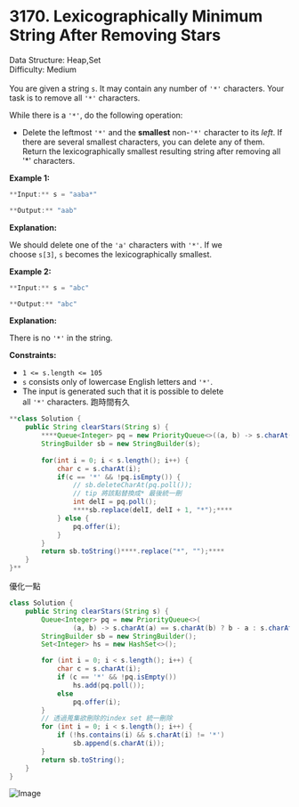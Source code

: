 # 3170. Lexicographically Minimum String After Removing Stars  

  Data Structure: Heap,Set </br> Difficulty: Medium </br> </br>You are given a string `s`. It may contain any number of `'*'` characters. Your task is to remove all `'*'` characters.

While there is a `'*'`, do the following operation:

- Delete the leftmost `'*'` and the **smallest** non-`'*'` character to its *left*. If there are several smallest characters, you can delete any of them.
Return the lexicographically smallest resulting string after removing all '*' characters.

**Example 1:**

```java
**Input:** s = "aaba*"

**Output:** "aab"
```

**Explanation:**

We should delete one of the `'a'` characters with `'*'`. If we choose `s[3]`, `s` becomes the lexicographically smallest.

**Example 2:**

```java
**Input:** s = "abc"

**Output:** "abc"
```

**Explanation:**

There is no `'*'` in the string. 

**Constraints:**

- `1 <= s.length <= 105`
- `s` consists only of lowercase English letters and `'*'`.
- The input is generated such that it is possible to delete all `'*'` characters.
跑時間有久

```java
**class Solution {
    public String clearStars(String s) {
        ****Queue<Integer> pq = new PriorityQueue<>((a, b) -> s.charAt(a) == s.charAt(b) ? b - a : s.charAt(a) - s.charAt(b));****
        StringBuilder sb = new StringBuilder(s);
        
        for(int i = 0; i < s.length(); i++) {
            char c = s.charAt(i);
            if(c == '*' && !pq.isEmpty()) {
                // sb.deleteCharAt(pq.poll()); 
                // tip 將該點替換成* 最後統一刪
                int delI = pq.poll();
                ****sb.replace(delI, delI + 1, "*");****
            } else {
                pq.offer(i);
            } 
        }
        return sb.toString()****.replace("*", "");****
    }
}**
```

優化一點

```java
class Solution {
    public String clearStars(String s) {
        Queue<Integer> pq = new PriorityQueue<>(
                (a, b) -> s.charAt(a) == s.charAt(b) ? b - a : s.charAt(a) - s.charAt(b));
        StringBuilder sb = new StringBuilder();
        Set<Integer> hs = new HashSet<>();

        for (int i = 0; i < s.length(); i++) {
            char c = s.charAt(i);
            if (c == '*' && !pq.isEmpty()) 
                hs.add(pq.poll());
            else 
                pq.offer(i);
        }
        // 透過蒐集欲刪除的index set 統一刪除
        for (int i = 0; i < s.length(); i++) {
            if (!hs.contains(i) && s.charAt(i) != '*')
                sb.append(s.charAt(i));
        }
        return sb.toString();
    }
}
```

![Image](https://prod-files-secure.s3.us-west-2.amazonaws.com/81bfe8e8-c2fe-4d29-8949-0ba3cf293f0f/257c3c94-b229-4eaa-872c-b2d6343910d8/Untitled.png?X-Amz-Algorithm=AWS4-HMAC-SHA256&X-Amz-Content-Sha256=UNSIGNED-PAYLOAD&X-Amz-Credential=ASIAZI2LB466QEWTG3C6%2F20250607%2Fus-west-2%2Fs3%2Faws4_request&X-Amz-Date=20250607T034512Z&X-Amz-Expires=3600&X-Amz-Security-Token=IQoJb3JpZ2luX2VjEJL%2F%2F%2F%2F%2F%2F%2F%2F%2F%2FwEaCXVzLXdlc3QtMiJGMEQCIE0alzdQKNbCyedXVFz6HmbVpj50DBDIYzSl%2Fg6PBpHEAiAkYkSoZp2TOP%2Bf6cN2TlWcBUzWCwv0cHqGrvgOR%2Fbn7ir%2FAwhrEAAaDDYzNzQyMzE4MzgwNSIMMoXqc9TU8nDAX%2FaKKtwDK%2FEC%2FIl%2FYAn1Tn4pqIO7CSMYkeVB7D22uc773GjOBQq0klqfZKXjoBFDHP8DnP0pvmJ%2BxT43erJpa%2B8xMsx1VeX6xYQgRlHKR2nYLiKo6K2zUp9xR9hqC06JbGF%2B5pEA98lA%2FX%2B%2BO%2BHCFI49iNaK8Hls8m2HqUF2N8KvTQoVS3t19EkLj1tXnKMS9FG7yX7FjX07XFW6Z5JxsD87h%2BPKVzi5KdJM6jXKhv%2B5%2FCNiA5LfqMRMzcPcqmyjRInlzk%2FyNfFJC22ExSxldUAjgbD81Pu2vO1ocdKtMJy6sVyL9B8ZrazMvx5G5I0Ws9kfbG9OwwHIuEarQ6SdqBsIPLxYG8bb96t4tYFHbOS20uwnjUXs7yqSTV8YBJ8NULJ9MhEiOeAvgQwX0QYM5m%2FXaDLmHsMxXgp%2FBnrxwKxCCjyLYWufDMVLIf0ty59UyZrfBPGo6r8LSceFKc7GK263o8BjdKBIn6uC9PD8651zqWXUb2PzxAiUZJu4jPSPs9Eh83YjSYTJM%2F78Tx8raa5lzebDLcxUICiov3hDJpomewk1tbHCpZGNyXrkYWDXJvM%2Fi9HeMuB%2BE5%2FQtLU3w2GfKqZFlJ4lDQWffINUvd8wEPCFv5EtmBW3shx0jiIoXfww%2B8COwgY6pgEzw7CH8rislL8KUPw8J%2F%2FDLe8MqaExOIaq2erdkWz2KeHJs6LG9HIAkZxOmNhlM7%2FfIn265Qu1F0OwU%2BO203TPiYe4EygLf63Emk3VRCkhyskOamt7so7nK2crraXfPItsHUFmtSUEMCTETPvWe9bjmwcFr9nSklvEydAwZmWPxZrAq1sBLceu999XSwKj%2FV3DAVzzrEyN00KTlgVzu0T7YEwT5Nng&X-Amz-Signature=61ff3514a898a7f4c9aafc44c1d81067370f8bacf29b7622345eaf151e4a44f5&X-Amz-SignedHeaders=host&x-id=GetObject)

